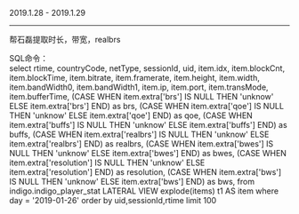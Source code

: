2019.1.28 - 2019.1.29

---
帮石磊提取时长，带宽，realbrs

SQL命令：  
select 
rtime,
countryCode,
netType,
sessionId,
uid,
item.idx,
item.blockCnt,
item.blockTime,
item.bitrate,
item.framerate,
item.height,
item.width,
item.bandWidth0,
item.bandWidth1,
item.ip,
item.port,
item.transMode,
item.bufferTime,
(CASE WHEN item.extra['brs'] IS NULL THEN 'unknow' ELSE item.extra['brs'] END) as brs,
(CASE WHEN item.extra['qoe'] IS NULL THEN 'unknow' ELSE item.extra['qoe'] END) as qoe,
(CASE WHEN item.extra['buffs'] IS NULL THEN 'unknow' ELSE item.extra['buffs'] END) as buffs,
(CASE WHEN item.extra['realbrs'] IS NULL THEN 'unknow' ELSE item.extra['realbrs'] END) as realbrs,
(CASE WHEN item.extra['bwes'] IS NULL THEN 'unknow' ELSE item.extra['bwes'] END) as bwes,
(CASE WHEN item.extra['resolution'] IS NULL THEN 'unknow' ELSE item.extra['resolution'] END) as resolution,
(CASE WHEN item.extra['bws'] IS NULL THEN 'unknow' ELSE item.extra['bws'] END) as bws,
from indigo.indigo_player_stat
LATERAL VIEW explode(items) t1 AS item
where day = '2019-01-26'
order by uid,sessionId,rtime
limit 100